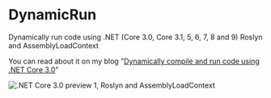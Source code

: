 # DynamicRun

Dynamically run code using .NET (Core 3.0, Core 3.1, 5, 6, 7, 8 and 9) Roslyn and AssemblyLoadContext

You can read about it on my blog "[Dynamically compile and run code using .NET Core 3.0](https://laurentkempe.com/2019/02/18/dynamically-compile-and-run-code-using-dotNET-Core-3.0/)"

![.NET Core 3.0 preview 1, Roslyn and AssemblyLoadContext](https://raw.githubusercontent.com/laurentkempe/DynamicRun/master/doc/screenshot.png)

